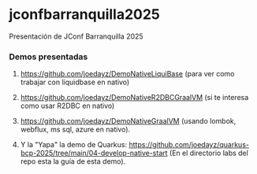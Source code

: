 # jconfbarranquilla2025
Presentación de JConf Barranquilla 2025

### Demos presentadas

1. https://github.com/joedayz/DemoNativeLiquiBase (para ver como trabajar con liquidbase en nativo)

2. https://github.com/joedayz/DemoNativeR2DBCGraalVM (si te interesa como usar R2DBC en nativo)

3. https://github.com/joedayz/DemoNativeGraalVM (usando lombok, webflux, ms sql, azure en nativo).

4. Y la "Yapa" la demo de Quarkus: https://github.com/joedayz/quarkus-bcp-2025/tree/main/04-develop-native-start (En el directorio labs del repo esta la guía de esta demo).
